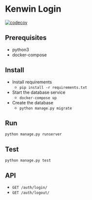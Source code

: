 # Kenwin Login

[![codecov](https://codecov.io/gh/jramosss/kenwin-login/branch/master/graph/badge.svg?token=IREQIZE7OW)](https://codecov.io/gh/jramosss/kenwin-login)

## Prerequisites
- python3
- docker-compose

## Install

- Install requirements
  - `pip install -r requirements.txt`
- Start the database service
  - `docker-compose up`
- Create the database
  - `python manage.py migrate`

## Run
`python manage.py runserver`

## Test
`python manage.py test`

## API
- `GET /auth/login/`
- `GET /auth/logout/`

